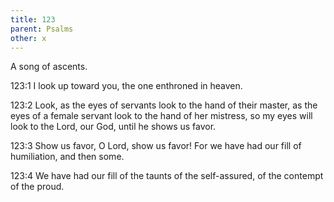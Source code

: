 ```yaml
---
title: 123
parent: Psalms
other: x
---
```



A song of ascents.


<a name="123:1">123:1</a> I look up toward you,
the one enthroned in heaven.

<a name="123:2">123:2</a> Look, as the eyes of servants look to the hand of their master,
as the eyes of a female servant look to the hand of her mistress,
so my eyes will look to the Lord, our God, until he shows us favor.

<a name="123:3">123:3</a> Show us favor, O Lord, show us favor!
For we have had our fill of humiliation, and then some.

<a name="123:4">123:4</a> We have had our fill
of the taunts of the self-assured,
of the contempt of the proud.